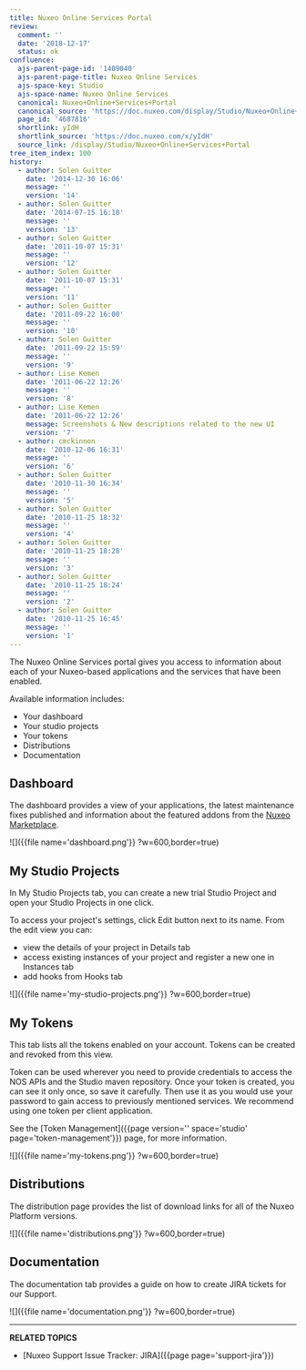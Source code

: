 ```yaml
---
title: Nuxeo Online Services Portal
review:
  comment: ''
  date: '2018-12-17'
  status: ok
confluence:
  ajs-parent-page-id: '1409040'
  ajs-parent-page-title: Nuxeo Online Services
  ajs-space-key: Studio
  ajs-space-name: Nuxeo Online Services
  canonical: Nuxeo+Online+Services+Portal
  canonical_source: 'https://doc.nuxeo.com/display/Studio/Nuxeo+Online+Services+Portal'
  page_id: '4687816'
  shortlink: yIdH
  shortlink_source: 'https://doc.nuxeo.com/x/yIdH'
  source_link: /display/Studio/Nuxeo+Online+Services+Portal
tree_item_index: 100
history:
  - author: Solen Guitter
    date: '2014-12-30 16:06'
    message: ''
    version: '14'
  - author: Solen Guitter
    date: '2014-07-15 16:10'
    message: ''
    version: '13'
  - author: Solen Guitter
    date: '2011-10-07 15:31'
    message: ''
    version: '12'
  - author: Solen Guitter
    date: '2011-10-07 15:31'
    message: ''
    version: '11'
  - author: Solen Guitter
    date: '2011-09-22 16:00'
    message: ''
    version: '10'
  - author: Solen Guitter
    date: '2011-09-22 15:59'
    message: ''
    version: '9'
  - author: Lise Kemen
    date: '2011-06-22 12:26'
    message: ''
    version: '8'
  - author: Lise Kemen
    date: '2011-06-22 12:26'
    message: Screenshots & New descriptions related to the new UI
    version: '7'
  - author: cmckinnon
    date: '2010-12-06 16:31'
    message: ''
    version: '6'
  - author: Solen Guitter
    date: '2010-11-30 16:34'
    message: ''
    version: '5'
  - author: Solen Guitter
    date: '2010-11-25 18:32'
    message: ''
    version: '4'
  - author: Solen Guitter
    date: '2010-11-25 18:28'
    message: ''
    version: '3'
  - author: Solen Guitter
    date: '2010-11-25 18:24'
    message: ''
    version: '2'
  - author: Solen Guitter
    date: '2010-11-25 16:45'
    message: ''
    version: '1'
---
```


The Nuxeo Online Services portal gives you access to information about each of your Nuxeo-based applications and the services that have been enabled.

Available information includes:

- Your dashboard
- Your studio projects
- Your tokens
- Distributions
- Documentation

## Dashboard

The dashboard provides a view of your applications, the latest maintenance fixes published and information about the featured addons from the [Nuxeo Marketplace](https://connect.nuxeo.com/nuxeo/site/marketplace).

![]({{file name='dashboard.png'}} ?w=600,border=true)

## My Studio Projects

In My Studio Projects tab, you can create a new trial Studio Project and open your Studio Projects in one click.

To access your project's settings, click Edit button next to its name. From the edit view you can:
  - view the details of your project in Details tab
  - access existing instances of your project and register a new one in Instances tab
  - add hooks from Hooks tab

![]({{file name='my-studio-projects.png'}} ?w=600,border=true)

## My Tokens

This tab lists all the tokens enabled on your account. Tokens can be created and revoked from this view.

Token can be used wherever you need to provide credentials to access the NOS APIs and the Studio maven repository. Once your token is created, you can see it only once, so save it carefully. Then use it as you would use your password to gain access to previously mentioned services. We recommend using one token per client application.

See the [Token Management]({{page version='' space='studio' page='token-management'}}) page, for more information.

![]({{file name='my-tokens.png'}} ?w=600,border=true)

## Distributions

The distribution page provides the list of download links for all of the Nuxeo Platform versions.

![]({{file name='distributions.png'}} ?w=600,border=true)

## Documentation

The documentation tab provides a guide on how to create JIRA tickets for our Support.

![]({{file name='documentation.png'}} ?w=600,border=true)

---

**RELATED TOPICS**

- [Nuxeo Support Issue Tracker: JIRA]({{page page='support-jira'}})

